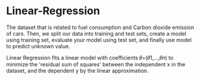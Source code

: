 # Linear-Regression
The dataset that is related to fuel consumption and Carbon dioxide emission of cars.
Then, we split our data into training and test sets, create a model using training set, evaluate your model using test set,
and finally use model to predict unknown value.

Linear Regression fits a linear model with coefficients  𝜃=(𝜃1,...,𝜃𝑛)  to minimize the 'residual sum of squares'
between the independent x in the dataset, and the dependent y by the linear approximation.

